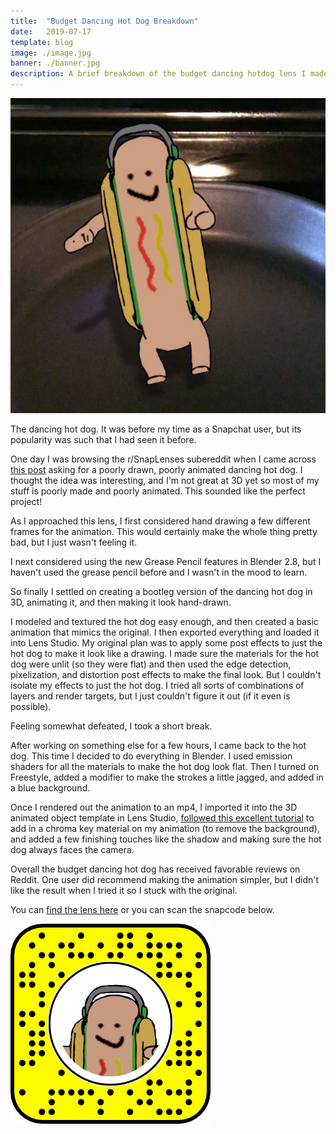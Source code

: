 ```yaml
---
title:  "Budget Dancing Hot Dog Breakdown"
date:   2019-07-17
template: blog
image: ./image.jpg
banner: ./banner.jpg
description: A brief breakdown of the budget dancing hotdog lens I made for Snapchat.
---
```

![The budget dancing hotdog in action](./image.jpg)

The dancing hot dog. It was before my time as a Snapchat user, but its popularity was such that I had seen it before.

One day I was browsing the r/SnapLenses subereddit when I came across [this post](https://www.reddit.com/r/SnapLenses/comments/ccimbu/budget_dancing_hotdog/) asking for a poorly drawn, poorly animated dancing hot dog. I thought the idea was interesting, and I'm not great at 3D yet so most of my stuff is poorly made and poorly animated. This sounded like the perfect project!

As I approached this lens, I first considered hand drawing a few different frames for the animation. This would certainly make the whole thing pretty bad, but I just wasn't feeling it.

I next considered using the new Grease Pencil features in Blender 2.8, but I haven't used the grease pencil before and I wasn't in the mood to learn.

So finally I settled on creating a bootleg version of the dancing hot dog in 3D, animating it, and then making it look hand-drawn.

I modeled and textured the hot dog easy enough, and then created a basic animation that mimics the original. I then exported everything and loaded it into Lens Studio. My original plan was to apply some post effects to just the hot dog to make it look like a drawing. I made sure the materials for the hot dog were unlit (so they were flat) and then used the edge detection, pixelization, and distortion post effects to make the final look. But I couldn't isolate my effects to just the hot dog. I tried all sorts of combinations of layers and render targets, but I just couldn't figure it out (if it even is possible).

Feeling somewhat defeated, I took a short break.

After working on something else for a few hours, I came back to the hot dog. This time I decided to do everything in Blender. I used emission shaders for all the materials to make the hot dog look flat. Then I turned on Freestyle, added a modifier to make the strokes a little jagged, and added in a blue background.

Once I rendered out the animation to an mp4, I imported it into the 3D animated object template in Lens Studio, [followed this excellent tutorial](https://www.youtube.com/watch?v=rQHXgSVO_xM) to add in a chroma key material on my animation (to remove the background), and added a few finishing touches like the shadow and making sure the hot dog always faces the camera.

Overall the budget dancing hot dog has received favorable reviews on Reddit. One user did recommend making the animation simpler, but I didn't like the result when I tried it so I stuck with the original.

You can [find the lens here](https://www.snapchat.com/unlock/?type=SNAPCODE&uuid=d12b8fd3cb614804bb6c4b5e96c4197a&metadata=01) or you can scan the snapcode below.

![budget dancing hotdog snapcode](./snapcode.png)